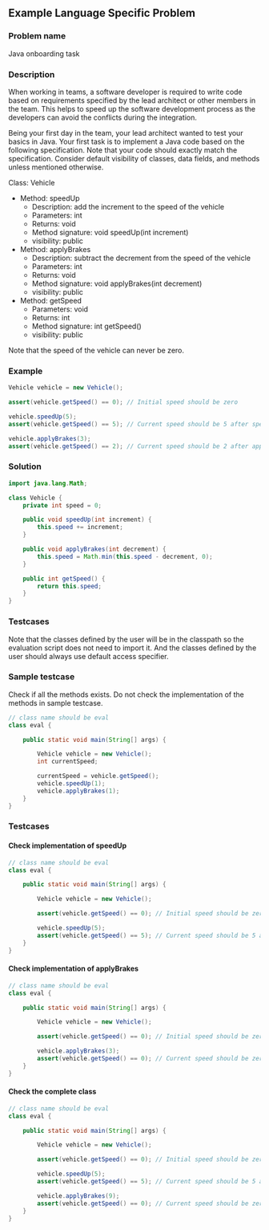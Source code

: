 ## Example Language Specific Problem

### Problem name
Java onboarding task

### Description
When working in teams, a software developer is required to write code based on requirements specified by the lead architect or other members in the team. This helps to speed up the software development process as the developers can avoid the conflicts during the integration.

Being your first day in the team, your lead architect wanted to test your basics in Java. Your first task is to implement a Java code based on the following specification. Note that your code should exactly match the specification. Consider default visibility of classes, data fields, and methods unless mentioned otherwise.

Class: Vehicle

* Method: speedUp
  * Description: add the increment to the speed of the vehicle
  * Parameters: int
  * Returns: void
  * Method signature: void speedUp(int increment)
  * visibility: public
* Method: applyBrakes
  * Description: subtract the decrement from the speed of the vehicle
  * Parameters: int
  * Returns: void
  * Method signature: void applyBrakes(int decrement)
  * visibility: public
* Method: getSpeed
  * Parameters: void
  * Returns: int
  * Method signature: int getSpeed()
  * visibility: public

Note that the speed of the vehicle can never be zero.

### Example
```java
Vehicle vehicle = new Vehicle();

assert(vehicle.getSpeed() == 0); // Initial speed should be zero

vehicle.speedUp(5);
assert(vehicle.getSpeed() == 5); // Current speed should be 5 after speeding up

vehicle.applyBrakes(3);
assert(vehicle.getSpeed() == 2); // Current speed should be 2 after applying brakes
```

### Solution
```java
import java.lang.Math;

class Vehicle {
    private int speed = 0;

    public void speedUp(int increment) {
        this.speed += increment;
    }

    public void applyBrakes(int decrement) {
        this.speed = Math.min(this.speed - decrement, 0);
    }

    public int getSpeed() {
        return this.speed;
    }
}
```

### Testcases
Note that the classes defined by the user will be in the classpath so the evaluation script does not need to import it. And the classes defined by the user should always use default access specifier.

### Sample testcase
Check if all the methods exists. Do not check the implementation of the methods in sample testcase.

```java
// class name should be eval
class eval {

    public static void main(String[] args) {

        Vehicle vehicle = new Vehicle();
        int currentSpeed;

        currentSpeed = vehicle.getSpeed();
        vehicle.speedUp(1);
        vehicle.applyBrakes(1);
    }
}
```

### Testcases

#### Check implementation of speedUp
```java
// class name should be eval
class eval {

    public static void main(String[] args) {

        Vehicle vehicle = new Vehicle();

        assert(vehicle.getSpeed() == 0); // Initial speed should be zero

        vehicle.speedUp(5);
        assert(vehicle.getSpeed() == 5); // Current speed should be 5 after speeding up
    }
}
```

#### Check implementation of applyBrakes
```java
// class name should be eval
class eval {

    public static void main(String[] args) {

        Vehicle vehicle = new Vehicle();

        assert(vehicle.getSpeed() == 0); // Initial speed should be zero

        vehicle.applyBrakes(3);
        assert(vehicle.getSpeed() == 0); // Current speed should be zero after applying brakes
    }
}
```

#### Check the complete class
```java
// class name should be eval
class eval {

    public static void main(String[] args) {

        Vehicle vehicle = new Vehicle();

        assert(vehicle.getSpeed() == 0); // Initial speed should be zero

        vehicle.speedUp(5);
        assert(vehicle.getSpeed() == 5); // Current speed should be 5 after speeding up

        vehicle.applyBrakes(9);
        assert(vehicle.getSpeed() == 0); // Current speed should be zero after applying brakes
    }
}
```